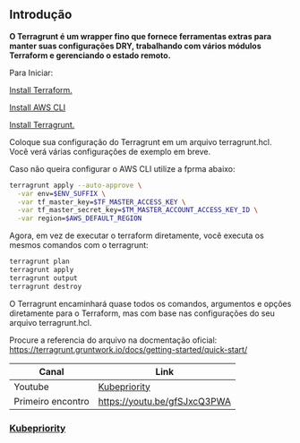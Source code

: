 ## Introdução
**O Terragrunt é um wrapper fino que fornece ferramentas extras para manter suas configurações DRY, trabalhando com vários módulos Terraform e gerenciando o estado remoto.**

Para Iniciar:

[Install Terraform.](https://learn.hashicorp.com/terraform/getting-started/install)

[Install AWS CLI](https://docs.aws.amazon.com/cli/latest/userguide/getting-started-install.html)

[Install Terragrunt.](https://terragrunt.gruntwork.io/docs/getting-started/install/)

Coloque sua configuração do Terragrunt em um arquivo terragrunt.hcl. Você verá várias configurações de exemplo em breve.

Caso não queira configurar o AWS CLI utilize a fprma abaixo:

```sh
terragrunt apply --auto-approve \
  -var env=$ENV_SUFFIX \
  -var tf_master_key=$TF_MASTER_ACCESS_KEY \
  -var tf_master_secret_key=$TM_MASTER_ACCOUNT_ACCESS_KEY_ID \
  -var region=$AWS_DEFAULT_REGION
```

Agora, em vez de executar o terraform diretamente, você executa os mesmos comandos com o terragrunt:

```sh
terragrunt plan
terragrunt apply
terragrunt output
terragrunt destroy
```
O Terragrunt encaminhará quase todos os comandos, argumentos e opções diretamente para o Terraform, mas com base nas configurações do seu arquivo terragrunt.hcl.

Procure a referencia do arquivo na docmentação oficial: <https://terragrunt.gruntwork.io/docs/getting-started/quick-start/>

| Canal | Link |
| ------ | ------ |
| Youtube | [Kubepriority](https://www.youtube.com/channel/UCKbUJgrh-kt8B7aZn9Df6VA) |
| Primeiro encontro | https://youtu.be/gfSJxcQ3PWA |


### [Kubepriority](https://kubepriority.com)
